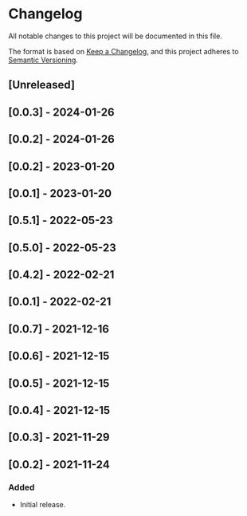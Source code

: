 # Changelog

All notable changes to this project will be documented in this file.

The format is based on [Keep a Changelog](https://keepachangelog.com/en/1.0.0/),
and this project adheres to [Semantic Versioning](https://semver.org/spec/v2.0.0.html).

## [Unreleased]

## [0.0.3] - 2024-01-26

## [0.0.2] - 2024-01-26

## [0.0.2] - 2023-01-20

## [0.0.1] - 2023-01-20

## [0.5.1] - 2022-05-23

## [0.5.0] - 2022-05-23

## [0.4.2] - 2022-02-21

## [0.0.1] - 2022-02-21

## [0.0.7] - 2021-12-16

## [0.0.6] - 2021-12-15

## [0.0.5] - 2021-12-15

## [0.0.4] - 2021-12-15

## [0.0.3] - 2021-11-29

## [0.0.2] - 2021-11-24


### Added
- Initial release.

